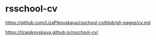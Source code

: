 # rsschool-cv
https://github.com/LizaPikovskaya/rsschool-cv/blob/gh-pages/cv.md

https://lizapikovskaya.github.io/rsschool-cv/
